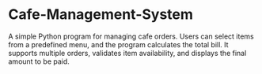 # Cafe-Management-System
A simple Python program for managing cafe orders. Users can select items from a predefined menu, and the program calculates the total bill. It supports multiple orders, validates item availability, and displays the final amount to be paid. 
